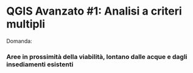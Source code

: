 # QGIS Avanzato #1: Analisi a criteri multipli

Domanda:
### Aree in prossimità della viabilità, lontano dalle acque e dagli insediamenti esistenti
